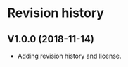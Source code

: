 Revision history
================

V1.0.0 (2018-11-14)
-----------------------

* Adding revision history and license.
